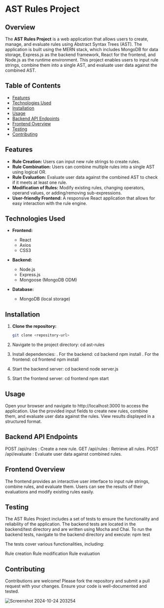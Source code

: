# AST Rules Project

## Overview

The **AST Rules Project** is a web application that allows users to create, manage, and evaluate rules using Abstract Syntax Trees (AST). The application is built using the MERN stack, which includes MongoDB for data storage, Express.js as the backend framework, React for the frontend, and Node.js as the runtime environment. This project enables users to input rule strings, combine them into a single AST, and evaluate user data against the combined AST.

## Table of Contents

- [Features](#features)
- [Technologies Used](#technologies-used)
- [Installation](#installation)
- [Usage](#usage)
- [Backend API Endpoints](#backend-api-endpoints)
- [Frontend Overview](#frontend-overview)
- [Testing](#testing)
- [Contributing](#contributing)

## Features

- **Rule Creation:** Users can input new rule strings to create rules.
- **Rule Combination:** Users can combine multiple rules into a single AST using logical OR.
- **Rule Evaluation:** Evaluate user data against the combined AST to check if it meets at least one rule.
- **Modification of Rules:** Modify existing rules, changing operators, operand values, or adding/removing sub-expressions.
- **User-friendly Frontend:** A responsive React application that allows for easy interaction with the rule engine.

## Technologies Used

- **Frontend:**

  - React
  - Axios
  - CSS3

- **Backend:**

  - Node.js
  - Express.js
  - Mongoose (MongoDB ODM)

- **Database:**
  - MongoDB (local storage)

## Installation

1. **Clone the repository:**

   ```bash
   git clone <repository-url>

   ```

2. Navigate to the project directory:
   cd ast-rules

3. Install dependencies:
   . For the backend:
   cd backend
   npm install
   . For the frontend:
   cd frontend
   npm install

4. Start the backend server:
   cd backend
   node server.js

5. Start the frontend server:
   cd frontend
   npm start

## Usage

Open your browser and navigate to http://localhost:3000 to access the application.
Use the provided input fields to create new rules, combine them, and evaluate user data against the rules.
View results displayed in a structured format.

## Backend API Endpoints

POST /api/rules : Create a new rule.
GET /api/rules : Retrieve all rules.
POST /api/evaluate : Evaluate user data against combined rules.

## Frontend Overview

The frontend provides an interactive user interface to input rule strings, combine rules, and evaluate them. Users can see the results of their evaluations and modify existing rules easily.

## Testing

The AST Rules Project includes a set of tests to ensure the functionality and reliability of the application.
The backend tests are located in the backend/test directory and are written using Mocha and Chai.
To run the backend tests, navigate to the backend directory and execute:
npm test

The tests cover various functionalities, including:

Rule creation
Rule modification
Rule evaluation

## Contributing

Contributions are welcome! Please fork the repository and submit a pull request with your changes. Ensure your code is well-documented and tested.

![Screenshot 2024-10-24 203254](https://github.com/user-attachments/assets/bafc652e-207f-4e0a-a82e-331daa2e5b25)
